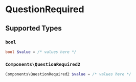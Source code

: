 # QuestionRequired


## Supported Types

### `bool`

```php
bool $value = /* values here */
```

### `Components\QuestionRequired2`

```php
Components\QuestionRequired2 $value = /* values here */
```


